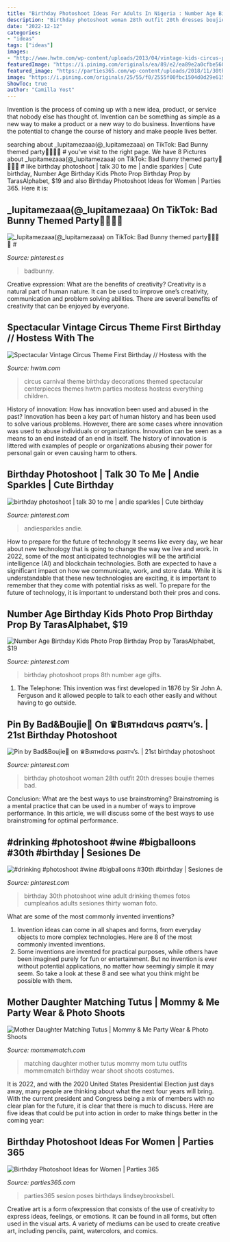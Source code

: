 ```yaml
---
title: "Birthday Photoshoot Ideas For Adults In Nigeria : Number Age Birthday Kids Photo Prop Birthday Prop By Tarasalphabet, $19"
description: "Birthday photoshoot woman 28th outfit 20th dresses boujie themes bad"
date: "2022-12-12"
categories:
- "ideas"
tags: ["ideas"]
images:
- "http://www.hwtm.com/wp-content/uploads/2013/04/vintage-kids-circus-party.jpg"
featuredImage: "https://i.pinimg.com/originals/ea/89/e2/ea89e2a0cfbe560465d7cabb2e802e7d.png"
featured_image: "https://parties365.com/wp-content/uploads/2018/11/30thbirthdayphotoshoot4.jpg"
image: "https://i.pinimg.com/originals/25/55/f0/2555f00fbc1504d0d29e615ea0dcbc8b.jpg"
ShowToc: true
author: "Camilla Yost"
---
```



Invention is the process of coming up with a new idea, product, or service that nobody else has thought of. Invention can be something as simple as a new way to make a product or a new way to do business. Inventions have the potential to change the course of history and make people lives better.

	

		
searching about _lupitamezaaa(@_lupitamezaaa) on TikTok: Bad Bunny themed party🐰🤪💕🥳 # you've visit to the right page. We have 8 Pictures about _lupitamezaaa(@_lupitamezaaa) on TikTok: Bad Bunny themed party🐰🤪💕🥳 # like birthday photoshoot | talk 30 to me | andie sparkles | Cute birthday, Number Age Birthday Kids Photo Prop Birthday Prop by TarasAlphabet, $19 and also Birthday Photoshoot Ideas for Women | Parties 365. Here it is:
		
    
## _lupitamezaaa(@_lupitamezaaa) On TikTok: Bad Bunny Themed Party🐰🤪💕🥳 #

<img loading=lazy src="https://i.pinimg.com/736x/37/53/f9/3753f9719283d5a209769329e5898a2d.jpg" onerror="this.onerror=null;this.src='https://tse2.mm.bing.net/th?id=OIP.hhw_UgDdBaDYGMn6B9nguQHaNK&amp;pid=15.1';" alt="_lupitamezaaa(@_lupitamezaaa) on TikTok: Bad Bunny themed party🐰🤪💕🥳 #">

_Source: pinterest.es_

>badbunny. 

	

Creative expression: What are the benefits of creativity?
Creativity is a natural part of human nature. It can be used to improve one’s creativity, communication and problem solving abilities. There are several benefits of creativity that can be enjoyed by everyone.

    
## Spectacular Vintage Circus Theme First Birthday // Hostess With The

<img loading=lazy src="http://www.hwtm.com/wp-content/uploads/2013/04/vintage-kids-circus-party.jpg" onerror="this.onerror=null;this.src='https://tse4.mm.bing.net/th?id=OIP.-NC8RfKQ5ISpaOgAGTqCawHaLS&amp;pid=15.1';" alt="Spectacular Vintage Circus Theme First Birthday // Hostess with the">

_Source: hwtm.com_

>circus carnival theme birthday decorations themed spectacular centerpieces themes hwtm parties mostess hostess everything children. 

	

History of innovation: How has innovation been used and abused in the past?
Innovation has been a key part of human history and has been used to solve various problems. However, there are some cases where innovation was used to abuse individuals or organizations. Innovation can be seen as a means to an end instead of an end in itself. The history of innovation is littered with examples of people or organizations abusing their power for personal gain or even causing harm to others.

    
## Birthday Photoshoot | Talk 30 To Me | Andie Sparkles | Cute Birthday

<img loading=lazy src="https://i.pinimg.com/originals/ea/89/e2/ea89e2a0cfbe560465d7cabb2e802e7d.png" onerror="this.onerror=null;this.src='https://tse4.mm.bing.net/th?id=OIP.CEszL5-hnsS0WLyZCXEhfwHaLH&amp;pid=15.1';" alt="birthday photoshoot | talk 30 to me | andie sparkles | Cute birthday">

_Source: pinterest.com_

>andiesparkles andie. 

	

How to prepare for the future of technology
It seems like every day, we hear about new technology that is going to change the way we live and work. In 2022, some of the most anticipated technologies will be the artificial intelligence (AI) and blockchain technologies. Both are expected to have a significant impact on how we communicate, work, and store data. While it is understandable that these new technologies are exciting, it is important to remember that they come with potential risks as well. To prepare for the future of technology, it is important to understand both their pros and cons.

    
## Number Age Birthday Kids Photo Prop Birthday Prop By TarasAlphabet, $19

<img loading=lazy src="https://i.pinimg.com/736x/6d/3e/76/6d3e761752acb8049f3f0fcc3825441b--birthday-photoshoot-kids-birthday-kids.jpg" onerror="this.onerror=null;this.src='https://tse2.mm.bing.net/th?id=OIP.GnNTYd3mPxOmjekc7l3FMQAAAA&amp;pid=15.1';" alt="Number Age Birthday Kids Photo Prop Birthday Prop by TarasAlphabet, $19">

_Source: pinterest.com_

>birthday photoshoot props 8th number age gifts. 

	

1. The Telephone: This invention was first developed in 1876 by Sir John A. Ferguson and it allowed people to talk to each other easily and without having to go outside.

    
## Pin By Bad&amp;Boujie💅 On ♛Bιятнdαчѕ ραятч’ѕ. | 21st Birthday Photoshoot

<img loading=lazy src="https://i.pinimg.com/736x/5b/5e/6e/5b5e6ec9503600b83e441c6c79aebde3.jpg" onerror="this.onerror=null;this.src='https://tse1.mm.bing.net/th?id=OIP.9R22pmmdJaDhmrdOsVjargHaNL&amp;pid=15.1';" alt="Pin by Bad&amp;Boujie💅 on ♛Bιятнdαчѕ ραятч’ѕ. | 21st birthday photoshoot">

_Source: pinterest.com_

>birthday photoshoot woman 28th outfit 20th dresses boujie themes bad. 

	

Conclusion: What are the best ways to use brainstroming?
Brainstroming is a mental practice that can be used in a number of ways to improve performance. In this article, we will discuss some of the best ways to use brainstroming for optimal performance.

    
## #drinking #photoshoot #wine #bigballoons #30th #birthday | Sesiones De

<img loading=lazy src="https://i.pinimg.com/originals/25/55/f0/2555f00fbc1504d0d29e615ea0dcbc8b.jpg" onerror="this.onerror=null;this.src='https://tse2.mm.bing.net/th?id=OIP.mPFrwOMGkMUi2o2rjQPeDQHaGB&amp;pid=15.1';" alt="#drinking #photoshoot #wine #bigballoons #30th #birthday | Sesiones de">

_Source: pinterest.com_

>birthday 30th photoshoot wine adult drinking themes fotos cumpleaños adults sesiones thirty woman foto. 

	

What are some of the most commonly invented inventions?
1. Invention ideas can come in all shapes and forms, from everyday objects to more complex technologies. Here are 8 of the most commonly invented inventions.
2. Some inventions are invented for practical purposes, while others have been imagined purely for fun or entertainment. But no invention is ever without potential applications, no matter how seemingly simple it may seem. So take a look at these 8 and see what you think might be possible with them.

    
## Mother Daughter Matching Tutus | Mommy &amp; Me Party Wear &amp; Photo Shoots

<img loading=lazy src="https://mommematch.com/wp-content/uploads/2015/04/Mom_Me_Matching-Black_Tutu_Sets-e1429512141813.jpg" onerror="this.onerror=null;this.src='https://tse2.mm.bing.net/th?id=OIP.sEWojHcRya82e9hIXwVhpwHaJb&amp;pid=15.1';" alt="Mother Daughter Matching Tutus | Mommy &amp; Me Party Wear &amp; Photo Shoots">

_Source: mommematch.com_

>matching daughter mother tutus mommy mom tutu outfits mommematch birthday wear shoot shoots costumes. 

	

It is 2022, and with the 2020 United States Presidential Election just days away, many people are thinking about what the next four years will bring. With the current president and Congress being a mix of members with no clear plan for the future, it is clear that there is much to discuss. Here are five ideas that could be put into action in order to make things better in the coming year: 

    
## Birthday Photoshoot Ideas For Women | Parties 365

<img loading=lazy src="https://parties365.com/wp-content/uploads/2018/11/30thbirthdayphotoshoot4.jpg" onerror="this.onerror=null;this.src='https://tse3.mm.bing.net/th?id=OIP.L3rO2oAC7n0ElXeRGQsr7gHaLH&amp;pid=15.1';" alt="Birthday Photoshoot Ideas for Women | Parties 365">

_Source: parties365.com_

>parties365 sesion poses birthdays lindseybrooksbell. 

	

Creative art is a form ofexpression that consists of the use of creativity to express ideas, feelings, or emotions. It can be found in all forms, but often used in the visual arts. A variety of mediums can be used to create creative art, including pencils, paint, watercolors, and comics.

